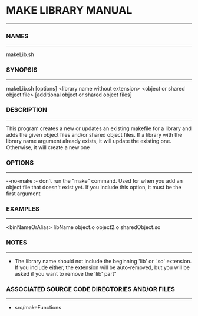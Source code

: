 # MAKE LIBRARY MANUAL #
- - -

### NAMES ###
- - -

makeLib.sh

### SYNOPSIS ###
- - -

makeLib.sh \[options\] \<library name without extension\> \<object or shared object file\> [additional object or shared object files]

### DESCRIPTION ###
- - -

This program creates a new or updates an existing makefile for a library and adds the given object files and/or shared object files. If a library with the library name argument already exists, it will update the existing one. Otherwise, it will create a new one

### OPTIONS ###
- - -

--no-make       :- don't run the \"make\" command. Used for when you add an object file that doesn't exist yet. If you include this option, it must be the first argument


### EXAMPLES ###
- - -

\<binNameOrAlias\> libName object.o object2.o sharedObject.so

### NOTES ###
- - -

- The library name should not include the beginning 'lib' or '.so' extension. If you include either, the extension will be auto-removed, but you will be asked if you want to remove the 'lib' part"

### ASSOCIATED SOURCE CODE DIRECTORIES AND/OR FILES ###
- - -

- src/makeFunctions
